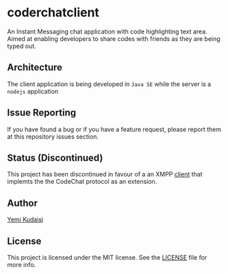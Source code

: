 # coderchatclient
An Instant Messaging chat application with code highlighting text area. Aimed at enabling developers to share codes with friends as they are being typed out.


## Architecture
The client application is being developed in ```Java SE``` while the server is a ```nodejs``` application

## Issue Reporting

If you have found a bug or if you have a feature request, please report them at this repository issues section.

## Status (Discontinued)

This project has been discontinued in favour of a an XMPP [client](https://github.com/yemikudaisi/codechat-client) that implemts the the CodeChat protocol as an extension.

## Author

[Yemi Kudaisi](https://github.com/yemikudaisi)

## License

This project is licensed under the MIT license. See the [LICENSE](LICENSE) file for more info.
